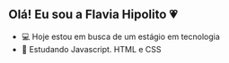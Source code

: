 ## Olá! Eu sou a Flavia Hipolito 💗

- 💻 Hoje estou em busca de um estágio em tecnologia
- 📝 Estudando Javascript. HTML e CSS
